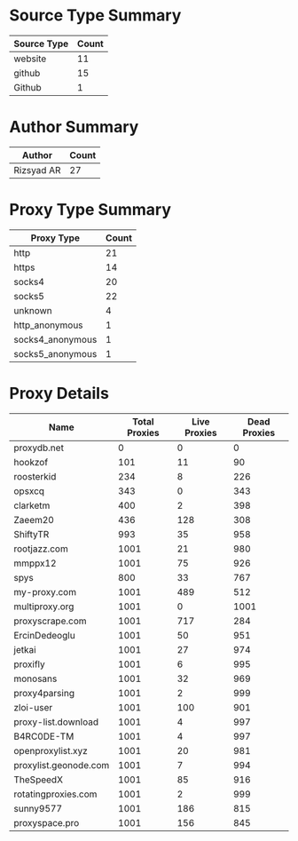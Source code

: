 # Source Type Summary

| Source Type | Count |
|-------------|-------|
| website | 11 |
| github | 15 |
| Github | 1 |


# Author Summary

| Author | Count |
|--------|-------|
| Rizsyad AR | 27 |


# Proxy Type Summary

| Proxy Type | Count |
|------------|-------|
| http | 21 |
| https | 14 |
| socks4 | 20 |
| socks5 | 22 |
| unknown | 4 |
| http_anonymous | 1 |
| socks4_anonymous | 1 |
| socks5_anonymous | 1 |


# Proxy Details

| Name | Total Proxies | Live Proxies | Dead Proxies |
|------|---------------|--------------|---------------|
| proxydb.net | 0 | 0 | 0 |
| hookzof | 101 | 11 | 90 |
| roosterkid | 234 | 8 | 226 |
| opsxcq | 343 | 0 | 343 |
| clarketm | 400 | 2 | 398 |
| Zaeem20 | 436 | 128 | 308 |
| ShiftyTR | 993 | 35 | 958 |
| rootjazz.com | 1001 | 21 | 980 |
| mmppx12 | 1001 | 75 | 926 |
| spys | 800 | 33 | 767 |
| my-proxy.com | 1001 | 489 | 512 |
| multiproxy.org | 1001 | 0 | 1001 |
| proxyscrape.com | 1001 | 717 | 284 |
| ErcinDedeoglu | 1001 | 50 | 951 |
| jetkai | 1001 | 27 | 974 |
| proxifly | 1001 | 6 | 995 |
| monosans | 1001 | 32 | 969 |
| proxy4parsing | 1001 | 2 | 999 |
| zloi-user | 1001 | 100 | 901 |
| proxy-list.download | 1001 | 4 | 997 |
| B4RC0DE-TM | 1001 | 4 | 997 |
| openproxylist.xyz | 1001 | 20 | 981 |
| proxylist.geonode.com | 1001 | 7 | 994 |
| TheSpeedX | 1001 | 85 | 916 |
| rotatingproxies.com | 1001 | 2 | 999 |
| sunny9577 | 1001 | 186 | 815 |
| proxyspace.pro | 1001 | 156 | 845 |
